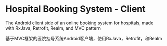# Hospital Booking System - Client
The Android client side of an online booking system for hospitals, made with RxJava, Retrofit, Realm, and MVC pattern

基于MVC框架的医院挂号系统Android客户端，使用RxJava，Retrofit，和Realm
